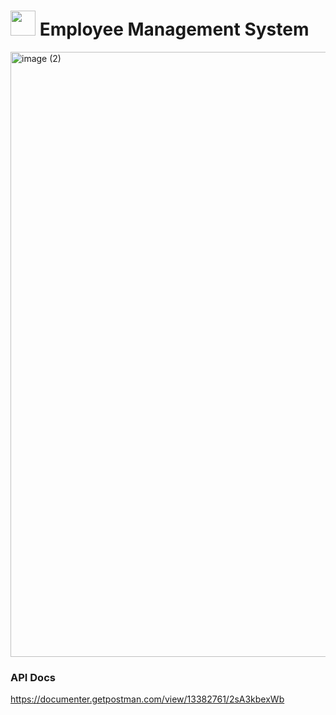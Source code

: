 # <img src="./ems-frontend/public/logo.png" width="40px" height="40px"/>  Employee Management System

<img width="1850" height="968" alt="image (2)" src="https://github.com/user-attachments/assets/02add078-bf71-4d9f-bec3-048677c722bb" />





### API Docs

https://documenter.getpostman.com/view/13382761/2sA3kbexWb

